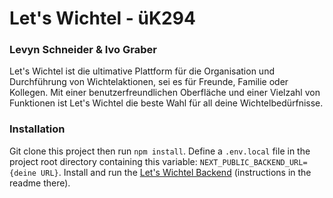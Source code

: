 # Let's Wichtel - üK294

### Levyn Schneider & Ivo Graber

Let's Wichtel ist die ultimative Plattform für die Organisation und Durchführung von Wichtelaktionen, sei es für Freunde, Familie oder Kollegen.
Mit einer benutzerfreundlichen Oberfläche und einer Vielzahl von Funktionen ist Let's Wichtel die beste Wahl für all deine Wichtelbedürfnisse.

### Installation
Git clone this project then run `npm install`. Define a `.env.local` file in the project root directory containing this variable: `NEXT_PUBLIC_BACKEND_URL={deine URL}`. Install and run the [Let's Wichtel Backend](https://github.com/BA-2023-2024/lets-wichtel-backend/) (instructions in the readme there).
